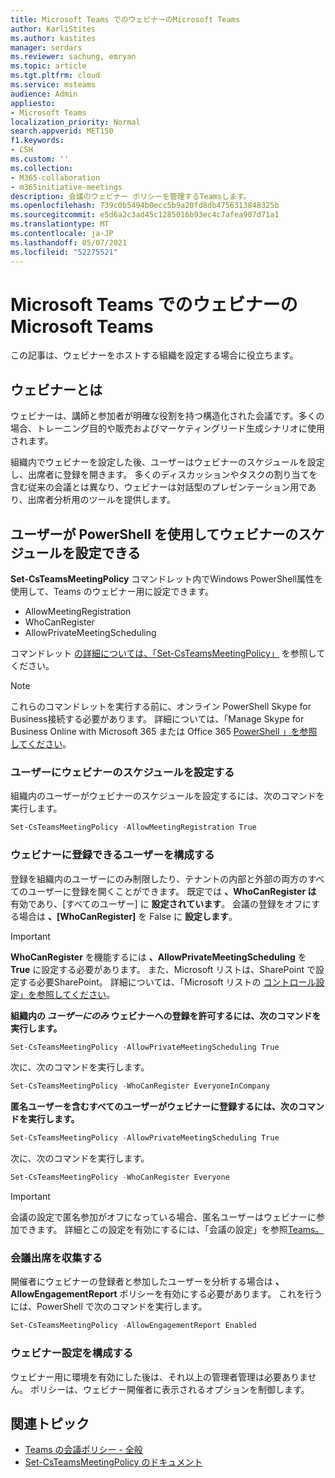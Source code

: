 ```yaml
---
title: Microsoft Teams でのウェビナーのMicrosoft Teams
author: KarliStites
ms.author: kastites
manager: serdars
ms.reviewer: sachung, emryan
ms.topic: article
ms.tgt.pltfrm: cloud
ms.service: msteams
audience: Admin
appliesto:
- Microsoft Teams
localization_priority: Normal
search.appverid: MET150
f1.keywords:
- CSH
ms.custom: ''
ms.collection:
- M365-collaboration
- m365initiative-meetings
description: 会議のウェビナー ポリシーを管理するTeamsします。
ms.openlocfilehash: 739c0b5494b0ecc5b9a20fd8db4756313848325b
ms.sourcegitcommit: e5d6a2c3ad45c1285016b93ec4c7afea907d71a1
ms.translationtype: MT
ms.contentlocale: ja-JP
ms.lasthandoff: 05/07/2021
ms.locfileid: "52275521"
---
```

# <a name="set-up-for-webinars-in-microsoft-teams"></a>Microsoft Teams でのウェビナーのMicrosoft Teams

この記事は、ウェビナーをホストする組織を設定する場合に役立ちます。

## <a name="what-are-webinars"></a>ウェビナーとは

ウェビナーは、講師と参加者が明確な役割を持つ構造化された会議です。多くの場合、トレーニング目的や販売およびマーケティングリード生成シナリオに使用されます。

組織内でウェビナーを設定した後、ユーザーはウェビナーのスケジュールを設定し、出席者に登録を開きます。 多くのディスカッションやタスクの割り当てを含む従来の会議とは異なり、ウェビナーは対話型のプレゼンテーション用であり、出席者分析用のツールを提供します。

## <a name="allow-users-to-schedule-webinars-using-powershell"></a>ユーザーが PowerShell を使用してウェビナーのスケジュールを設定できる

**Set-CsTeamsMeetingPolicy** コマンドレット内でWindows PowerShell属性を使用して、Teams のウェビナー用に設定できます。

- AllowMeetingRegistration
- WhoCanRegister
- AllowPrivateMeetingScheduling

コマンドレット [の詳細については、「Set-CsTeamsMeetingPolicy」](/powershell/module/skype/set-csteamsmeetingpolicy) を参照してください。

> [!NOTE]
> これらのコマンドレットを実行する前に、オンライン PowerShell Skype for Business接続する必要があります。 詳細については、「Manage Skype for Business Online with Microsoft 365 または Office 365 [PowerShell 」を参照してください](/office365/enterprise/powershell/manage-skype-for-business-online-with-office-365-powershell)。

### <a name="allow-users-to-schedule-webinars"></a>ユーザーにウェビナーのスケジュールを設定する

組織内のユーザーがウェビナーのスケジュールを設定するには、次のコマンドを実行します。

```powershell
Set-CsTeamsMeetingPolicy -AllowMeetingRegistration True
```
### <a name="configure-who-can-register-for-webinars"></a>ウェビナーに登録できるユーザーを構成する

登録を組織内のユーザーにのみ制限したり、テナントの内部と外部の両方のすべてのユーザーに登録を開くことができます。 既定では **、WhoCanRegister は** 有効であり、[すべてのユーザー] に **設定されています**。 会議の登録をオフにする場合は **、[WhoCanRegister]** を False に **設定します**。

> [!IMPORTANT]
> **WhoCanRegister** を機能するには **、AllowPrivateMeetingScheduling** を **True** に設定する必要があります。 また、Microsoft リストは、SharePoint で設定する必要SharePoint。 詳細については、「Microsoft リストの [コントロール設定」を参照してください](/sharepoint/control-lists)。

**組織内の *ユーザーにのみ* ウェビナーへの登録を許可するには、次のコマンドを実行します。**

```powershell
Set-CsTeamsMeetingPolicy -AllowPrivateMeetingScheduling True
```

次に、次のコマンドを実行します。

```powershell
Set-CsTeamsMeetingPolicy -WhoCanRegister EveryoneInCompany
```

**匿名ユーザーを含むすべてのユーザーがウェビナーに登録するには、次のコマンドを実行します。**

```powershell
Set-CsTeamsMeetingPolicy -AllowPrivateMeetingScheduling True
```

次に、次のコマンドを実行します。

```powershell
Set-CsTeamsMeetingPolicy -WhoCanRegister Everyone
```

> [!IMPORTANT]
> 会議の設定で匿名参加がオフになっている場合、匿名ユーザーはウェビナーに参加できます。 詳細とこの設定を有効にするには、「会議の設定」を参照[Teams。](meeting-settings-in-teams.md)

### <a name="collect-meeting-attendance"></a>会議出席を収集する

開催者にウェビナーの登録者と参加したユーザーを分析する場合は **、AllowEngagementReport** ポリシーを有効にする必要があります。 これを行うには、PowerShell で次のコマンドを実行します。

```powershell
Set-CsTeamsMeetingPolicy -AllowEngagementReport Enabled
```

### <a name="configure-webinar-settings"></a>ウェビナー設定を構成する

ウェビナー用に環境を有効にした後は、それ以上の管理者管理は必要ありません。 ポリシーは、ウェビナー開催者に表示されるオプションを制御します。

## <a name="related-topics"></a>関連トピック

- [Teams の会議ポリシー - 全般](meeting-policies-in-teams-general.md)
- [Set-CsTeamsMeetingPolicy のドキュメント](/powershell/module/skype/set-csteamsmeetingpolicy)
